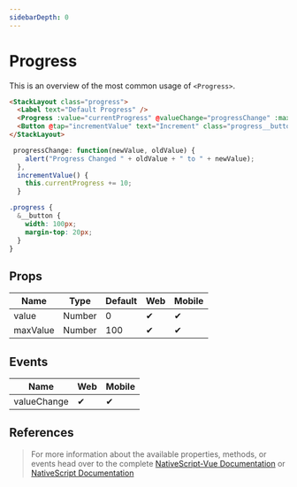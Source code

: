 ```yaml
---
sidebarDepth: 0
---
```


# Progress

This is an overview of the most common usage of `<Progress>`.

<DocExampleBox codeBox="https://codesandbox.io/s/zkm7o31o6x">

```html
<StackLayout class="progress">
  <Label text="Default Progress" />
  <Progress :value="currentProgress" @valueChange="progressChange" :maxValue="maxValueProgress" />
  <Button @tap="incrementValue" text="Increment" class="progress__button" />
</StackLayout>

```

```js
 progressChange: function(newValue, oldValue) {
    alert("Progress Changed " + oldValue + " to " + newValue);
  },
  incrementValue() {
    this.currentProgress += 10;
  }
```

```scss
.progress {
  &__button {
    width: 100px;
    margin-top: 20px;
  }
}
```

<ProgressDoc />
</DocExampleBox>

## Props

| Name     | Type   | Default | Web | Mobile |
| -------- | ------ | ------- | --- | ------ |
| value    | Number | 0       | ✔   | ✔      |
| maxValue | Number | 100     | ✔   | ✔      |

## Events

| Name        | Web | Mobile |
| ----------- | --- | ------ |
| valueChange | ✔   | ✔      |

## References

> For more information about the available properties, methods, or events head over to the complete [NativeScript-Vue Documentation](https://nativescript-vue.org/en/docs/elements/components/progress/)
> or [NativeScript Documentation](https://docs.nativescript.org/api-reference/classes/_ui_progress_.progress)
